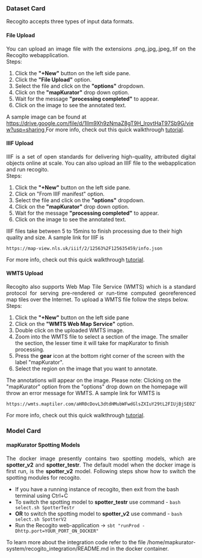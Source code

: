 <body>
<h3> Dataset Card </h3>   
 <p align="justify">Recogito accepts three types of input data formats.</p> 
<h4> File Upload </h4>
<p align="justify">You can upload an image file with the extensions .png,.jpg,.jpeg,.tif on the Recogito webapplication.<br>
Steps:<br>
 <ol>
  <li> Click the <b>"+New"</b> button on the left side pane.</li>
  <li> Click the <b>"File Upload"</b> option.</li>
  <li> Select the file and click on the <b>"options"</b> dropdown.</li>
  <li> Click on the <b>"mapKurator"</b> drop down option.</li>
  <li> Wait for the message <b>"processing completed"</b> to appear. </li>
  <li> Click on the image to see the annotated text.</li> 
 </ol>
A sample image can be found at <a href="https://drive.google.com/file/d/1lIm9Xh9zNmaZ8gT9H_lrovtHaT97Sb9G/view?usp=sharing">https://drive.google.com/file/d/1lIm9Xh9zNmaZ8gT9H_lrovtHaT97Sb9G/view?usp=sharing </a>
For more info, check out this quick walkthrough <a href="https://youtu.be/QgheuJ6yyF8">tutorial</a>.</p> 

<h4>IIIF Upload</h4>  
<p align="justify">IIIF is a set of open standards for delivering high-quality, attributed digital objects online at scale. You can also upload an IIIF file to the webapplication and run recogito.<br>
Steps:<br> 
 <ol>
  <li> Click the <b>"+New"</b> button on the left side pane.</li> 
  <li> Click on "From IIIF manifest" option.</li> 
  <li> Select the file and click on the <b>"options"</b> dropdown.</li>
  <li> Click on the <b>"mapKurator"</b> drop down option.</li>
  <li> Wait for the message <b>"processing completed"</b> to appear. </li>
  <li> Click on the image to see the annotated text.</li> 
 </ol>
IIIF files take between 5 to 15mins to finish processing due to their high quality and size. A sample link for IIIF is 

```
https://map-view.nls.uk/iiif/2/12563%2F125635459/info.json
``` 


For more info, check out this quick walkthrough <a href ="https://youtu.be/yFRAkdSWmEk"> tutorial</a>.</p>

<h4>WMTS Upload</h4>
<p align="justify">Recogito also supports Web Map Tile Service (WMTS) which is a standard protocol for serving pre-rendered or run-time computed georeferenced map tiles over the Internet. To upload a WMTS file follow the steps below.<br>
Steps:<br> 
<ol>
 <li> Click the <b>"+New"</b> button on the left side pane</li>
 <li> Click on the <b>"WMTS Web Map Service"</b> option.</li>
 <li> Double click on the uploaded WMTS image.</li> 
 <li> Zoom into the WMTS file to select a section of the image. The smaller the section, the lesser time it will take for mapKurator to finish processing.</li> 
 <li> Press the <b>gear</b> icon at the bottom right corner of the screen with the label "mapKurator".</li>
 <li> Select the region on the image that you want to annotate.</li> 
</ol>
The annotations will appear on the image. Please note: Clicking on the "mapKurator" option from the "options" drop down on the homepage will throw an error message for WMTS. A sample link for WMTS is 

```
https://wmts.maptiler.com/aHR0cDovL3dtdHMubWFwdGlsZXIuY29tL2FIUjBjSE02THk5dFlYQnpaWEpwWlhNdGRHbHNaWE5sZEhNdWN6TXVZVzFoZW05dVlYZHpMbU52YlM4eU5WOXBibU5vTDNsdmNtdHphR2x5WlM5dFpYUmhaR0YwWVM1cWMyOXUvanNvbg/wmts
````
For more info, check out this quick walkthrough <a href="https://youtu.be/P3xnpeZMEWY">tutorial</a>.<br></p>

<h3> Model Card </h3> 
 <h4> mapKurator Spotting Models </h4>
 <p align="justify"> The docker image presently contains two spotting models, which are <b>spotter_v2</b> and <b>spotter_testr</b>. The default model when the docker image is first run, is the <b>spotter_v2</b> model. Following steps show how to switch the spotting modules for recogito.
<ul>
<li>If you have a running instance of recogito, then exit from the bash terminal using Ctrl+C </li> 
<li> 
To switch the spotting model to <b>spotter_testr</b> use command - <code>bash select.sh SpotterTestr</code></li>
<li> 
<b>OR</b> to switch the spotting model to <b>spotter_v2</b> use command - <code>bash select.sh SpotterV2</code></li>
</li>
<li>
Run the Recogito web-application ->  <code>sbt "runProd -Dhttp.port=YOUR_PORT_ON_DOCKER"</code>
</li>
</ul>
To learn more about the integration code refer to the file /home/mapkurator-system/recogito_integration/README.md in the docker container. 
</p>
